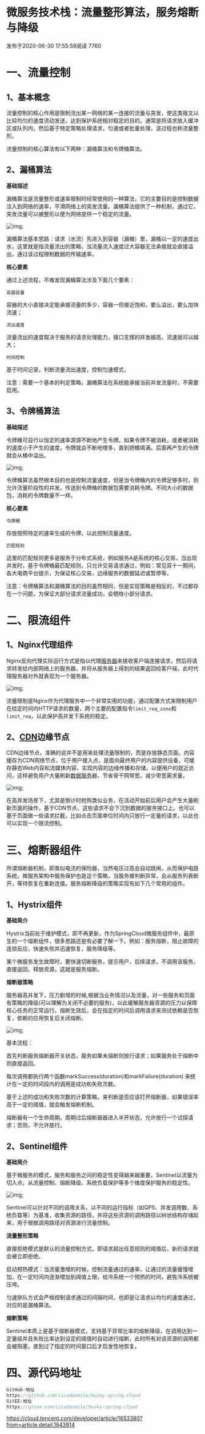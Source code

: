 # 微服务技术栈：流量整形算法，服务熔断与降级

发布于2020-06-30 17:55:59阅读 7760

# **一、流量控制**

## **1、基本概念**

流量控制的核心作用是限制流出某一网络的某一连接的流量与突发，使这类报文以比较均匀的速度流动发送，达到保护系统相对稳定的目的。通常是将请求放入缓冲区或队列内，然后基于特定策略处理请求，匀速或者批量处理，该过程也称流量整形。

流量控制的核心算法有以下两种：漏桶算法和令牌桶算法。

## **2、漏桶算法**

**基础描述**

漏桶算法是流量整形或速率限制时经常使用的一种算法，它的主要目的是控制数据注入到网络的速率，平滑网络上的突发流量。漏桶算法提供了一种机制，通过它，突发流量可以被整形以便为网络提供一个稳定的流量。

![img](https://ask.qcloudimg.com/http-save/7469656/94zx3ojyid.png?imageView2/2/w/1620);

漏桶算法基本思路：请求（水流）先进入到容器（漏桶）里，漏桶以一定的速度出水，这里就是指流量流出的策略，当流量流入速度过大容器无法承接就会直接溢出，通过该过程限制数据的传输速率。

**核心要素**

通过上述流程，不难发现漏桶算法涉及下面几个要素：

```
容器容量
```

容器的大小直接决定能承接流量的多少，容器一但接近饱和，要么溢出，要么加快流速；

```
流出速度
```

流量流出的速度取决于服务的请求处理能力，接口支撑的并发越高，流速就可以越大；

```
时间控制
```

基于时间记录，判断流量流出速度，控制匀速模式，

注意：需要一个基本的判定策略，漏桶算法在系统能承接当前并发流量时，不需要启用。

## **3、令牌桶算法**

**基础描述**

令牌桶可自行以恒定的速率源源不断地产生令牌。如果令牌不被消耗，或者被消耗的速度小于产生的速度，令牌就会不断地增多，直到把桶填满。后面再产生的令牌就会从桶中溢出。

![img](https://ask.qcloudimg.com/http-save/7469656/2ylj31o9ig.png?imageView2/2/w/1620);

令牌桶算法虽然根本目的也是控制流量速度，但是当令牌桶内的令牌足够多时，则允许流量阶段性的并发。传送到令牌桶的数据包需要消耗令牌。不同大小的数据包，消耗的令牌数量不一样。

**核心要素**

```
令牌桶
```

存放按照特定的速率生成的令牌，以此控制流量速度。

```
匹配规则
```

这里的匹配规则更多是服务于分布式系统，例如服务A是系统的核心交易，当出现并发时，基于令牌桶最匹配规则，只允许交易请求通过，例如：常见双十一期间，各大电商平台提示，为保证核心交易，边缘服务的数据延迟或暂停等。

注意：令牌桶算法和漏桶算法的目的虽然相同，但是实现策略是相反的，不过都存在一个问题，为保证大部分请求流量成功，会牺牲小部分请求。

# **二、限流组件**

## **1、Nginx代理组件**

Nginx反向代理实际运行方式是指以代理[服务器](https://cloud.tencent.com/product/cvm?from=10680)来接收客户端连接请求，然后将请求转发给内部网络上的服务器，并将从服务器上得到的结果返回给客户端，此时代理服务器对外就表现为一个服务器。

![img](https://ask.qcloudimg.com/http-save/7469656/uf6icts8eg.png?imageView2/2/w/1620);

流量限制是Nginx作为代理服务中一个非常实用的功能，通过配置方式来限制用户在给定时间内HTTP请求的数量，两个主要的配置指令`limit_req_zone`和`limit_req`，以此保护高并发下系统的稳定。

## **2、**[**CDN**](https://cloud.tencent.com/product/cdn?from=10680)**边缘节点**

CDN边缘节点，准确的说并不是用来处理流量限制的，而是存放静态页面。内容缓存为CDN网络节点，位于用户接入点，是面向最终用户的内容提供设备，可缓存静态Web内容和流媒体内容，实现内容的边缘传播和存储，以便用户的就近访问，这样避免用户大量刷新[数据服务](https://cloud.tencent.com/solution/data-collect-and-label-service?from=10680)器，节省骨干网带宽，减少带宽需求量。

![img](https://ask.qcloudimg.com/http-save/7469656/ymt7il47hk.png?imageView2/2/w/1620);

在高并发场景下，尤其是倒计时抢购类似业务，在活动开始前后用户会产生大量刷新页面的操作，基于CDN节点，这些请求不会下沉到数据的服务接口上。也可以基于页面做一些请求拦截，比如点击页面单位时间内只放行一定量的请求，以此也可以实现一个限流控制。

# **三、熔断器组件**

所谓熔断器机制，即类似电流的保险器，当然电压过高会自动跳闸，从而保护电路系统。微服务架构中服务保护也是这个策略，当服务被判断异常，会从服务列表断开，等待恢复在重新连接。服务熔断降级的策略实现有如下几个常用的组件。

## **1、Hystrix组件**

**基础简介**

Hystrix当前处于维护模式，即不再更新，作为SpringCloud微服务组件中，最原生的一个熔断组件，很多思路还是有必要了解一下。例如：服务熔断，阻止故障的连锁反应，快速失败并迅速恢复，服务降级等。

某个微服务发生故障时，要快速切断服务，提示用户，后续请求，不调用该服务，直接返回，释放资源，这就是服务熔断。

**熔断器策略**

服务器高并发下，压力剧增的时候,根据当业务情况以及流量，对一些服务和页面有策略的降级(可以理解为关闭不必要的服务)，以此缓解服务器资源的压力以保障核心任务的正常运行。熔断生效后，会在指定的时间后调用请求来测试依赖是否恢复，依赖的应用恢复后关闭熔断。

![img](https://ask.qcloudimg.com/http-save/7469656/a7ui61b24u.png?imageView2/2/w/1620);

基本流程：

首先判断服务熔断器开关状态，服务如果未熔断则放行请求；如果服务处于熔断中则直接返回。

每次调用都执行两个函数markSuccess(duration)和markFailure(duration) 来统计在一定的时间段内的调用是成功和失败次数。

基于上述的成功和失败次数的计算策略，来判断是否应该打开熔断器，如果错误率高于一定的阈值，就会触发熔断机制。

熔断器有一个生命周期，周期过后熔断器器进入半开状态，允许放行一个试探请求；否则，不允许放行。

## **2、Sentinel组件**

**基础简介**

基于微服务的模式，服务和服务之间的稳定性变得越来越重要。Sentinel以流量为切入点，从流量控制、熔断降级、系统负载保护等多个维度保护服务的稳定性。

![img](https://ask.qcloudimg.com/http-save/7469656/abdoch5pex.png?imageView2/2/w/1620);

Sentinel可以针对不同的调用关系，以不同的运行指标（如QPS、并发调用数、系统负载等）为基准，收集资源的路径，并将这些资源的调用路径以树状结构存储起来，用于根据调用路径对资源进行流量控制。

**流量整形策略**

直接拒绝模式是默认的流量控制方式，即请求超出任意规则的阈值后，新的请求就会被立即拒绝。

启动预热模式：当流量激增的时候，控制流量通过的速率，让通过的流量缓慢增加，在一定时间内逐渐增加到阈值上限，给冷系统一个预热的时间，避免冷系统被压垮。

匀速排队方式会严格控制请求通过的间隔时间，也即是让请求以均匀的速度通过，对应的是漏桶算法。

**熔断策略**

Sentinel本质上是基于熔断器模式，支持基于异常比率的熔断降级，在调用达到一定量级并且失败比率达到设定的阈值时自动进行熔断，此时所有对该资源的调用都会被阻塞，直到过了指定的时间窗口后才启发性地恢复。

# **四、源代码地址**

```js
GitHub·地址
https://github.com/cicadasmile/husky-spring-cloud
GitEE·地址
https://gitee.com/cicadasmile/husky-spring-cloud
```



https://cloud.tencent.com/developer/article/1653380?from=article.detail.1843914